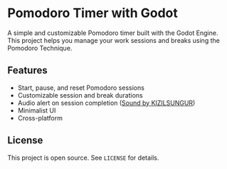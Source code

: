 # Pomodoro Timer with Godot

A simple and customizable Pomodoro timer built with the Godot Engine. This project helps you manage your work sessions and breaks using the Pomodoro Technique.

## Features

- Start, pause, and reset Pomodoro sessions
- Customizable session and break durations
- Audio alert on session completion ([Sound by KIZILSUNGUR](https://freesound.org/people/KIZILSUNGUR/sounds/72125/))
- Minimalist UI 
- Cross-platform


## License

This project is open source. See `LICENSE` for details.
